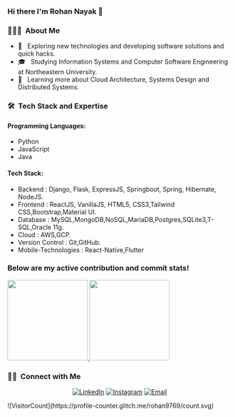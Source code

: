 ### Hi there I'm Rohan Nayak 👋


<h3> 👨🏻‍💻 &nbsp;About Me </h3>

- 🤔 &nbsp; Exploring new technologies and developing software solutions and quick hacks.
- 🎓 &nbsp; Studying Information Systems and Computer Software Engineering at Northeastern University.
- 🌱 &nbsp; Learning more about Cloud Architecture, Systems Design and Distributed Systems.

<h3> 🛠 &nbsp;Tech Stack and Expertise</h3>

<p>
  <h4>Programming Languages:</h4>
  <ul>
    <li>Python</li>
    <li>JavaScript</li>
    <li>Java</li>
  </ul>
  <h4>Tech Stack:</h4>
  <ul>
    <li>Backend : Django, Flask, ExpressJS, Springboot, Spring, Hibernate, NodeJS.</li>
    <li>Frontend : ReactJS, VanillaJS, HTML5, CSS3,Tailwind CSS,Bootstrap,Material UI.</li>
    <li>Database : MySQL,MongoDB,NoSQL,MariaDB,Postgres,SQLite3,T-SQL,Oracle 11g.</li>
    <li>Cloud : AWS,GCP.</li>
    <li>Version Control : Git,GitHub.</li>
    <li>Mobile-Technologies : React-Native,Flutter</li>
  </ul>
<p>

<h3>Below are my active contribution and commit stats!</h3>

<a href="https://github.com/rohan9769">
  <img height="180em" src="https://github-readme-stats.vercel.app/api?username=rohan9769&theme=radical&show_icons=true" />
  <img height="180em" src="https://github-readme-stats.vercel.app/api/top-langs/?username=rohan9769&theme=radical&layout=compact" />
</a>

<br/>

<h3> 🤝🏻 &nbsp;Connect with Me </h3>

<p align="center">
<!-- <a href="https://www.adityavsingh.com/"><img alt="Website" src="https://img.shields.io/badge/Website-www.adityavsingh.com-blue?style=flat-square&logo=google-chrome"></a> -->
<a href="https://www.linkedin.com/in/rsnayak21/"><img alt="LinkedIn" src="https://img.shields.io/badge/LinkedIn-Rohan Nayak-blue?style=flat-square&logo=linkedin"></a>
<a href="https://www.instagram.com/roncr_7/"><img alt="Instagram" src="https://img.shields.io/badge/Instagram-roncr__7-blue?style=flat-square&logo=instagram"></a>
<a href="mailto:nayak.ro@northeastern.edu"><img alt="Email" src="https://img.shields.io/badge/Email-nayak.ro@northeastern.edu-blue?style=flat-square&logo=gmail"></a>
</p>
![VisitorCount](https://profile-counter.glitch.me/rohan9769/count.svg)


